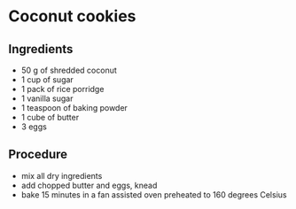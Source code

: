Coconut cookies
===============

Ingredients
-----------

* 50 g of shredded coconut
* 1 cup of sugar
* 1 pack of rice porridge
* 1 vanilla sugar
* 1 teaspoon of baking powder
* 1 cube of butter
* 3 eggs

Procedure
---------

* mix all dry ingredients
* add chopped butter and eggs, knead
* bake 15 minutes in a fan assisted oven preheated to 160 degrees Celsius
